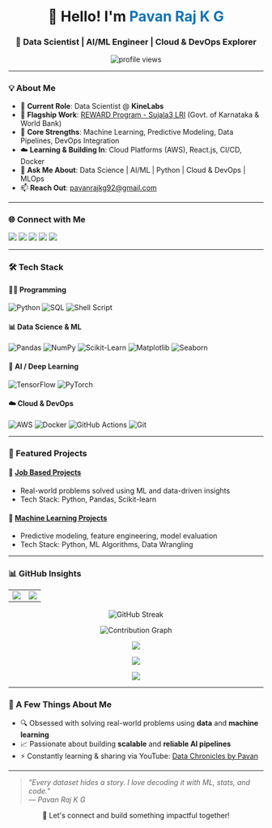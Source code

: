 <h1 align="center">👋 Hello! I'm <span style="color:#0e75b6">Pavan Raj K G</span></h1>
<h3 align="center">🚀 Data Scientist | AI/ML Engineer | Cloud & DevOps Explorer</h3>

<p align="center">
  <img src="https://komarev.com/ghpvc/?username=pavanrajkg04&label=Profile%20Views&color=0e75b6&style=flat" alt="profile views" />
</p>

---

### 💡 About Me
- 💼 **Current Role**: Data Scientist @ **KineLabs**
- 🌟 **Flagship Work**: [REWARD Program - Sujala3 LRI](https://www.sujala3lri.karnataka.gov.in/) (Govt. of Karnataka & World Bank)
- 🧠 **Core Strengths**: Machine Learning, Predictive Modeling, Data Pipelines, DevOps Integration
- ☁️ **Learning & Building In**: Cloud Platforms (AWS), React.js, CI/CD, Docker
- 💬 **Ask Me About**: Data Science | AI/ML | Python | Cloud & DevOps | MLOps
- 📫 **Reach Out**: pavanrajkg92@gmail.com

---

### 🌐 Connect with Me
<p align="left">
  <a href="https://linkedin.com/in/pavanrajkg/" target="_blank"><img src="https://img.shields.io/badge/-LinkedIn-blue?style=for-the-badge&logo=linkedin&logoColor=white" /></a>
  <a href="https://www.youtube.com/@datachroniclesbypavan" target="_blank"><img src="https://img.shields.io/badge/-YouTube-red?style=for-the-badge&logo=youtube&logoColor=white" /></a>
  <a href="https://www.hackerrank.com/pavanrajkg" target="_blank"><img src="https://img.shields.io/badge/-HackerRank-2EC866?style=for-the-badge&logo=hackerrank&logoColor=white" /></a>
  <a href="https://leetcode.com/u/pavanrajkg04/" target="_blank"><img src="https://img.shields.io/badge/-LeetCode-FFA116?style=for-the-badge&logo=leetcode&logoColor=black" /></a>
  <a href="https://www.hackerearth.com/@nesarastudio0492/" target="_blank"><img src="https://img.shields.io/badge/-HackerEarth-323754?style=for-the-badge&logo=hackerearth&logoColor=white" /></a>
</p>

---

### 🛠️ Tech Stack

#### 👨‍💻 Programming
![Python](https://img.shields.io/badge/Python-3776AB?style=for-the-badge&logo=python&logoColor=white)
![SQL](https://img.shields.io/badge/SQL-4479A1?style=for-the-badge&logo=sqlite&logoColor=white)
![Shell Script](https://img.shields.io/badge/Shell-Bash-4EAA25?style=for-the-badge&logo=gnu-bash&logoColor=white)

#### 📊 Data Science & ML
![Pandas](https://img.shields.io/badge/Pandas-150458?style=for-the-badge&logo=pandas&logoColor=white)
![NumPy](https://img.shields.io/badge/Numpy-013243?style=for-the-badge&logo=numpy&logoColor=white)
![Scikit-Learn](https://img.shields.io/badge/Scikit--Learn-F7931E?style=for-the-badge&logo=scikit-learn&logoColor=white)
![Matplotlib](https://img.shields.io/badge/Matplotlib-11557C?style=for-the-badge&logo=matplotlib&logoColor=white)
![Seaborn](https://img.shields.io/badge/Seaborn-3776AB?style=for-the-badge&logo=python&logoColor=white)

#### 🤖 AI / Deep Learning
![TensorFlow](https://img.shields.io/badge/TensorFlow-FF6F00?style=for-the-badge&logo=tensorflow&logoColor=white)
![PyTorch](https://img.shields.io/badge/PyTorch-EE4C2C?style=for-the-badge&logo=pytorch&logoColor=white)

#### ☁️ Cloud & DevOps
![AWS](https://img.shields.io/badge/AWS-232F3E?style=for-the-badge&logo=amazon-aws&logoColor=white)
![Docker](https://img.shields.io/badge/Docker-0db7ed?style=for-the-badge&logo=docker&logoColor=white)
![GitHub Actions](https://img.shields.io/badge/GitHub_Actions-2088FF?style=for-the-badge&logo=github-actions&logoColor=white)
![Git](https://img.shields.io/badge/Git-F05032?style=for-the-badge&logo=git&logoColor=white)

---

### 📂 Featured Projects

#### 🚀 [Job Based Projects](https://github.com/pavanrajkg04/Job_based_projects)
- Real-world problems solved using ML and data-driven insights  
- Tech Stack: Python, Pandas, Scikit-learn

#### 🤖 [Machine Learning Projects](https://github.com/pavanrajkg04/Machine_Learning_projects)
- Predictive modeling, feature engineering, model evaluation  
- Tech Stack: Python, ML Algorithms, Data Wrangling

---

### 📊 GitHub Insights

<table>
  <tr>
    <td>
      <img src="https://github-readme-stats.vercel.app/api?username=pavanrajkg04&show_icons=true&theme=radical&count_private=true" />
    </td>
    <td>
      <img src="https://github-readme-stats.vercel.app/api/top-langs/?username=pavanrajkg04&layout=compact&theme=radical" />
    </td>
  </tr>
</table>

<p align="center">
  <img src="https://streak-stats.demolab.com/?user=pavanrajkg04&theme=radical" alt="GitHub Streak" />
</p>

<p align="center">
  <img src="https://github-readme-activity-graph.vercel.app/graph?username=pavanrajkg04&theme=github-compact&hide_border=true" alt="Contribution Graph" />
</p>

<p align="center">
  <img src="https://github-profile-summary-cards.vercel.app/api/cards/profile-details?username=pavanrajkg04&theme=radical" />
</p>


<p align="center">
  <img src="https://github-profile-trophy.vercel.app/?username=pavanrajkg04&theme=radical&row=1&column=6" />
</p>

<p align="center">
  <img src="https://github-readme-activity-graph.cyclic.app/graph?username=pavanrajkg04&theme=dracula" />
</p>

---

### 🎯 A Few Things About Me
- 🔍 Obsessed with solving real-world problems using **data** and **machine learning**
- 📈 Passionate about building **scalable** and **reliable AI pipelines**
- ⚡ Constantly learning & sharing via YouTube: [Data Chronicles by Pavan](https://www.youtube.com/@datachroniclesbypavan)

---

> *"Every dataset hides a story. I love decoding it with ML, stats, and code."*  
> — *Pavan Raj K G*

<p align="center">🚀 Let's connect and build something impactful together!</p>
